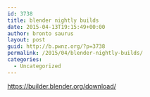 ```yaml
---
id: 3738
title: blender nightly builds
date: 2015-04-13T19:15:49+00:00
author: bronto saurus
layout: post
guid: http://b.pwnz.org/?p=3738
permalink: /2015/04/blender-nightly-builds/
categories:
  - Uncategorized
---
```

<https://builder.blender.org/download/>